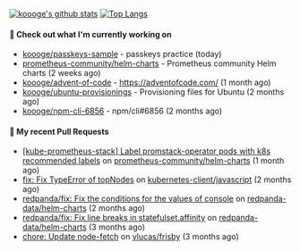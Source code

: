 [![koooge's github stats](https://github-readme-stats.vercel.app/api?username=koooge&count_private=true&show_icons=true)](https://github.com/anuraghazra/github-readme-stats)
[![Top Langs](https://github-readme-stats.vercel.app/api/top-langs/?username=koooge&langs_count=5)](https://github.com/anuraghazra/github-readme-stats)

#### 👷 Check out what I'm currently working on

- [koooge/passkeys-sample](https://github.com/koooge/passkeys-sample) - passkeys practice (today)
- [prometheus-community/helm-charts](https://github.com/prometheus-community/helm-charts) - Prometheus community Helm charts (2 weeks ago)
- [koooge/advent-of-code](https://github.com/koooge/advent-of-code) - https://adventofcode.com/ (1 month ago)
- [koooge/ubuntu-provisionings](https://github.com/koooge/ubuntu-provisionings) - Provisioning files for Ubuntu (2 months ago)
- [koooge/npm-cli-6856](https://github.com/koooge/npm-cli-6856) - npm/cli#6856 (2 months ago)

#### 🔨 My recent Pull Requests

- [[kube-prometheus-stack] Label promstack-operator pods with k8s recommended labels](https://github.com/prometheus-community/helm-charts/pull/4094) on [prometheus-community/helm-charts](https://github.com/prometheus-community/helm-charts) (1 month ago)
- [fix: Fix TypeError of topNodes](https://github.com/kubernetes-client/javascript/pull/1445) on [kubernetes-client/javascript](https://github.com/kubernetes-client/javascript) (2 months ago)
- [redpanda/fix: Fix the conditions for the values of console](https://github.com/redpanda-data/helm-charts/pull/856) on [redpanda-data/helm-charts](https://github.com/redpanda-data/helm-charts) (2 months ago)
- [redpanda/fix: Fix line breaks in statefulset.affinity](https://github.com/redpanda-data/helm-charts/pull/830) on [redpanda-data/helm-charts](https://github.com/redpanda-data/helm-charts) (3 months ago)
- [chore: Update node-fetch](https://github.com/vlucas/frisby/pull/597) on [vlucas/frisby](https://github.com/vlucas/frisby) (3 months ago)
